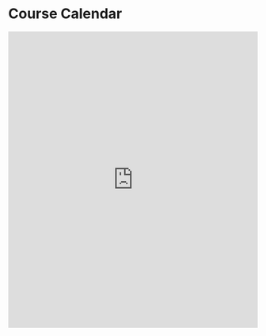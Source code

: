 # Course Calendar

<iframe
src="https://calendar.google.com/calendar/embed?mode=WEEK&amp;src=generalassemb.ly_c7dnd4il37luaoqajiddatdpmk%40group.calendar.google.com&ctz=Asia/Singapore"
style="border: 0" width="100%" height="600px" frameborder="0"
scrolling="no"></iframe>
